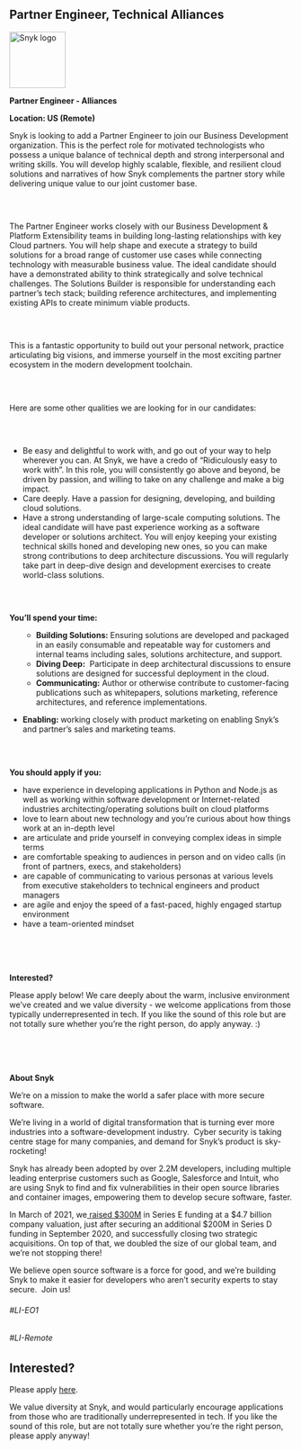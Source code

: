 Partner Engineer, Technical Alliances
---

<img src="https://res.cloudinary.com/snyk/image/upload/v1537345894/press-kit/brand/logo-black.png" width="100" alt="Snyk logo" />

<p><strong>Partner Engineer - Alliances</strong></p>
<p><strong>Location: US (Remote)</strong></p>
<p><span style="font-weight: 400;">Snyk is looking to add a Partner Engineer to join our Business Development organization. This is the perfect role for </span><span style="font-weight: 400;">motivated technologists who possess a unique balance of technical depth and strong interpersonal and writing skills. </span><span style="font-weight: 400;">You will </span><span style="font-weight: 400;">develop highly scalable, flexible, and resilient cloud solutions </span><span style="font-weight: 400;">and narratives of how Snyk complements the partner story while delivering unique value to our joint customer base.&nbsp;</span></p>
<h3>&nbsp;</h3>
<p><span style="font-weight: 400;">The Partner Engineer works closely with our Business Development &amp; Platform Extensibility teams in building long-lasting relationships with key Cloud partners. </span><span style="font-weight: 400;">You will help shape and execute a strategy to build solutions for a broad range of customer use cases while connecting technology with measurable business value. The ideal candidate should have a demonstrated ability to think strategically and solve technical challenges. </span><span style="font-weight: 400;">The Solutions Builder is responsible for understanding each partner’s tech stack; building reference architectures, and implementing existing APIs to create minimum viable products.</span></p>
<h3>&nbsp;</h3>
<p><span style="font-weight: 400;">This is a fantastic opportunity to build out your personal network, practice articulating big visions, and immerse yourself in the most exciting partner ecosystem in the modern development toolchain.</span></p>
<h3>&nbsp;</h3>
<p><span style="font-weight: 400;">Here are some other qualities we are looking for in our candidates:</span></p>
<h3>&nbsp;</h3>
<ul>
<li style="font-weight: 400;"><span style="font-weight: 400;">Be easy and delightful to work with, and go out of your way to help wherever you can. At Snyk, we have a credo of “Ridiculously easy to work with”. In this role, you will consistently go above and beyond, be driven by passion, and willing to take on any challenge and make a big impact.</span></li>
<li style="font-weight: 400;"><span style="font-weight: 400;">Care deeply. Have a passion for designing, developing, and building cloud solutions.</span></li>
<li style="font-weight: 400;"><span style="font-weight: 400;">Have a strong understanding of large-scale computing solutions. The ideal candidate will have past experience working as a software developer or solutions architect. You will enjoy keeping your existing technical skills honed and developing new ones, so you can make strong contributions to deep architecture discussions. You will regularly take part in deep-dive design and development exercises to create world-class solutions.</span></li>
</ul>
<h3>&nbsp;</h3>
<p><strong>You’ll spend your time:</strong></p>
<ul>
<ul>
<li style="font-weight: 400;"><strong>Building Solutions:</strong> <span style="font-weight: 400;">Ensuring solutions are developed and packaged in an easily consumable and repeatable way for customers and internal teams including sales, solutions architecture, and support.</span></li>
<li style="font-weight: 400;"><strong>Diving Deep:</strong><span style="font-weight: 400;">&nbsp; </span><span style="font-weight: 400;">Participate in deep architectural discussions to ensure solutions are designed for successful deployment in the cloud.</span></li>
<li style="font-weight: 400;"><strong>Communicating:</strong> <span style="font-weight: 400;">Author or otherwise contribute to customer-facing publications such as whitepapers, solutions marketing, reference architectures, and reference implementations.</span></li>
</ul>
</ul>
<ul>
<li><strong>Enabling: </strong><span style="font-weight: 400;">working closely with product marketing on enabling Snyk’s and partner’s sales and marketing teams.</span></li>
</ul>
<h3>&nbsp;</h3>
<p><strong>You should apply if you:</strong></p>
<ul>
<li style="font-weight: 400;"><span style="font-weight: 400;">have experience</span><span style="font-weight: 400;"> in developing applications in Python and Node.js as well as working within software development or Internet-related industries architecting/operating solutions built on cloud platforms</span></li>
<li style="font-weight: 400;"><span style="font-weight: 400;">love to learn about new technology and you’re curious about how things work at an in-depth level</span></li>
<li style="font-weight: 400;"><span style="font-weight: 400;">are articulate and pride yourself in conveying complex ideas in simple terms&nbsp;</span></li>
<li style="font-weight: 400;"><span style="font-weight: 400;">are comfortable speaking to audiences in person and on video calls (in front of partners, execs, and stakeholders)</span></li>
<li style="font-weight: 400;"><span style="font-weight: 400;">are capable of communicating to various personas at various levels from executive stakeholders to technical engineers and product managers</span></li>
<li style="font-weight: 400;"><span style="font-weight: 400;">are agile and enjoy the speed of a fast-paced, highly engaged startup environment</span></li>
<li style="font-weight: 400;"><span style="font-weight: 400;">have a team-oriented mindset</span></li>
</ul>
<h3><br><br></h3>
<p><strong>Interested?</strong></p>
<p><span style="font-weight: 400;">Please apply below! We care deeply about the warm, inclusive environment we’ve created and we value diversity - we welcome applications from those typically underrepresented in tech. If you like the sound of this role but are not totally sure whether you’re the right person, do apply anyway. :)</span></p>
<h3><br><br></h3>
<p><strong>About Snyk</strong></p>
<p><span style="font-weight: 400;">We’re on a mission to make the world a safer place with more secure software.</span></p>
<p><span style="font-weight: 400;">We’re living in a world of digital transformation that is turning ever more industries into a software-development industry.&nbsp; Cyber security is taking centre stage for many companies, and demand for Snyk’s product is sky-rocketing!&nbsp;&nbsp;</span></p>
<p><span style="font-weight: 400;">Snyk has already been adopted by over 2.2M developers, including multiple leading enterprise customers such as Google, Salesforce and Intuit, who are using Snyk to find and fix vulnerabilities in their open source libraries and container images, empowering them to develop secure software, faster.</span></p>
<p><span style="font-weight: 400;">In March of 2021, we</span><a href="https://snyk.io/news/snyk-advances-developer-first-security-with-series-e-investment/"> <span style="font-weight: 400;">raised $300M</span></a><span style="font-weight: 400;"> in Series E funding at a $4.7 billion company valuation, just after securing an additional $200M in Series D funding in September 2020, and successfully closing two strategic acquisitions. On top of that, we doubled the size of our global team, and we’re not stopping there!&nbsp;&nbsp;</span></p>
<p><span style="font-weight: 400;">We believe open source software is a force for good, and we’re building Snyk to make it easier for developers who aren’t security experts to stay secure.&nbsp; Join us!</span></p>
<h6>#LI-EO1</h6>
<h6>#LI-Remote</h6>

Interested?
---

Please apply [here](https://boards.greenhouse.io/snyk/jobs/5318325002#app).

We value diversity at Snyk, and would particularly encourage applications from those who are traditionally underrepresented in tech.
If you like the sound of this role, but are not totally sure whether you’re the right person, please apply anyway!
